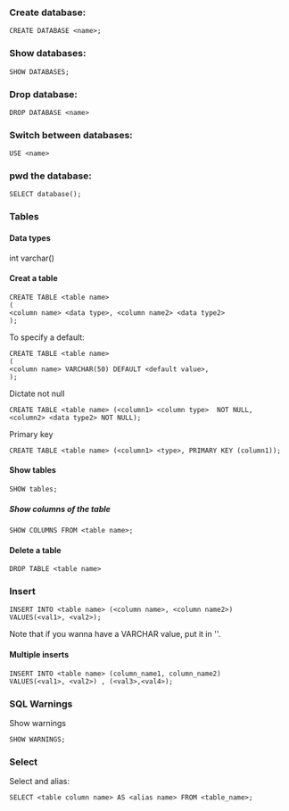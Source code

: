 ### Create database:
```
CREATE DATABASE <name>;
```
### Show databases:
```
SHOW DATABASES;
```
### Drop database:
```
DROP DATABASE <name>
```
### Switch between databases:
```
USE <name>
```
### pwd the database:
```
SELECT database();
```
### Tables 
#### Data types
int
varchar(<number of chars>)
#### Creat a table
```
CREATE TABLE <table name>
(
<column name> <data type>, <column name2> <data type2>
);
```
To specify a default:
```
CREATE TABLE <table name>
(
<column name> VARCHAR(50) DEFAULT <default value>,
);
```
Dictate not null
```
CREATE TABLE <table name> (<column1> <column type>  NOT NULL, <column2> <data type2> NOT NULL);
```
Primary key
```
CREATE TABLE <table name> (<column1> <type>, PRIMARY KEY (column1));
```
#### Show tables
```
SHOW tables;
```
##### Show columns of the table
```
SHOW COLUMNS FROM <table name>;
```
#### Delete a table
```
DROP TABLE <table name>
```
### Insert
```
INSERT INTO <table name> (<column name>, <column name2>)
VALUES(<val1>, <val2>);
```
Note that if you wanna have a VARCHAR value, put it in ''.
#### Multiple inserts
```
INSERT INTO <table name> (column_name1, column_name2)
VALUES(<val1>, <val2>) , (<val3>,<val4>);
```
### SQL Warnings
Show warnings
```
SHOW WARNINGS;
```
### Select
Select and alias:
```
SELECT <table column name> AS <alias name> FROM <table_name>;
```



